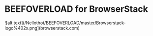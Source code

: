 # BEEFOVERLOAD for BrowserStack
![alt text](/Nellothot/BEEFOVERLOAD/master/Browserstack-logo%402x.png](browserstack.com)
